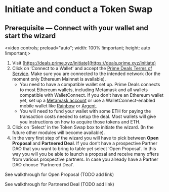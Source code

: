 # <!-- TOKEN SWAP TUTORIALS -->

# Initiate and conduct a Token Swap

## Prerequisite — Connect with your wallet and start the wizard

<video controls; preload="auto"; width: 100% !important; height: auto !important;> <source src="https://ik.imagekit.io/primedao/PrimeDeals/1-connect-to-a-wallet__vbS8qu1O6.mp4" type="video/mp4"></video>

1. Visit [https://deals.prime.xyz/initiate](https://deals.prime.xyz/initiate) 
2. Click on ‘Connect to a Wallet’ and accept the [Prime Deals Terms of Service](https://deals.prime.xyz/terms-of-service). Make sure you are connected to the intended network (for the moment only Ethereum Mainnet is available).
    - You need to have a compatible wallet set up. Prime Deals connects to most Ethereum wallets, including Metamask and all wallets compatible with WalletConnect. If you don't have an Ethereum wallet yet, set up a [Metamask account](https://metamask.io/) or use a WalletConnect-enabled mobile wallet like [Rainbow](https://rainbow.me/) or [Argent](https://www.argent.xyz/).
    - You will need to fund your wallet with some ETH for paying the transaction costs needed to setup the deal. Most wallets will give you instructions on how to acquire those tokens and ETH.
3. Click on ‘Select’ in the Token Swap box to initiate the wizard. (In the future other modules will become available).
4. In the very first step of the wizard you will have to pick between **Open Proposal** and **Partnered Deal**. If you don’t have a prospective Partner DAO that you want to bring to table yet select ‘Open Proposal’. In this way you will you be able to launch a proposal and receive many offers from various prospective partners. In case you already have a Partner DAO choose ‘Partnered Deal’.

See walkthrough for Open Proposal (TODO add link)

See walkthrough for Partnered Deal (TODO add link)